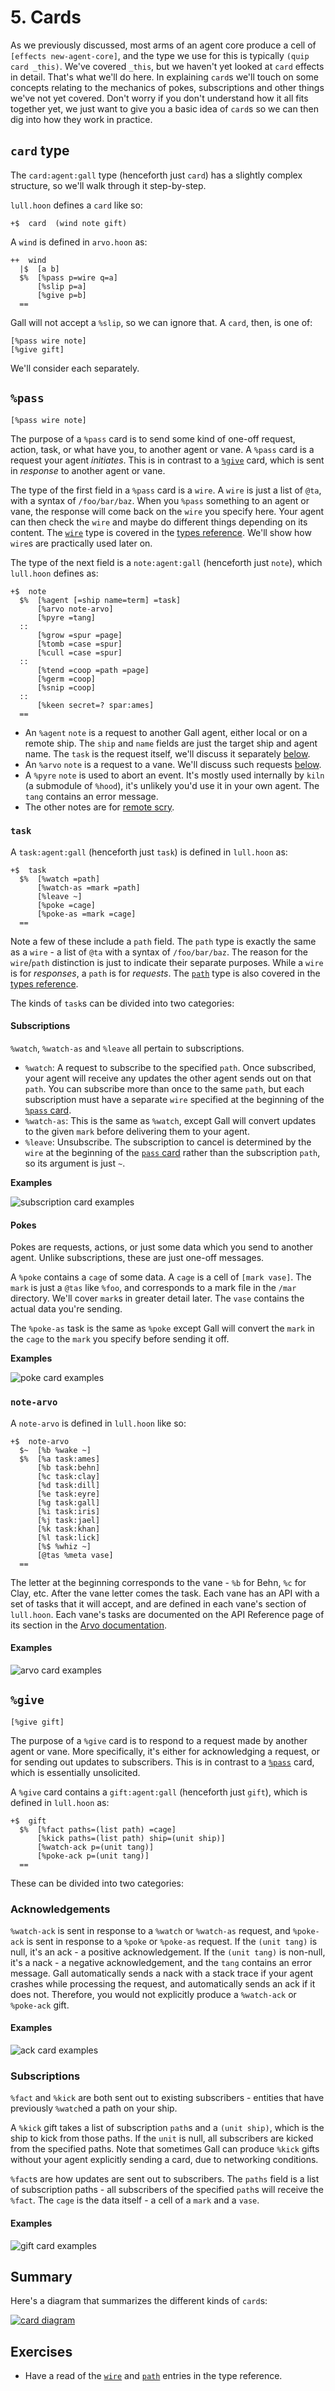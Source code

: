 # 5. Cards

As we previously discussed, most arms of an agent core produce a cell of `[effects new-agent-core]`, and the type we use for this is typically `(quip card _this)`. We've covered `_this`, but we haven't yet looked at `card` effects in detail. That's what we'll do here. In explaining `card`s we'll touch on some concepts relating to the mechanics of pokes, subscriptions and other things we've not yet covered. Don't worry if you don't understand how it all fits together yet, we just want to give you a basic idea of `card`s so we can then dig into how they work in practice.

## `card` type

The `card:agent:gall` type (henceforth just `card`) has a slightly complex structure, so we'll walk through it step-by-step.

`lull.hoon` defines a `card` like so:

```hoon
+$  card  (wind note gift)
```

A `wind` is defined in `arvo.hoon` as:

```hoon
++  wind
  |$  [a b]
  $%  [%pass p=wire q=a]
      [%slip p=a]
      [%give p=b]
  ==
```

Gall will not accept a `%slip`, so we can ignore that. A `card`, then, is one of:

```hoon
[%pass wire note]
[%give gift]
```

We'll consider each separately.

## `%pass`

```hoon
[%pass wire note]
```

The purpose of a `%pass` card is to send some kind of one-off request, action, task, or what have you, to another agent or vane. A `%pass` card is a request your agent _initiates_. This is in contrast to a [`%give`](#give) card, which is sent in _response_ to another agent or vane.

The type of the first field in a `%pass` card is a `wire`. A `wire` is just a list of `@ta`, with a syntax of `/foo/bar/baz`. When you `%pass` something to an agent or vane, the response will come back on the `wire` you specify here. Your agent can then check the `wire` and maybe do different things depending on its content. The [`wire`](/courses/app-school/types#wire) type is covered in the [types reference](/courses/app-school/types). We'll show how `wire`s are practically used later on.

The type of the next field is a `note:agent:gall` (henceforth just `note`), which `lull.hoon` defines as:

```hoon
+$  note
  $%  [%agent [=ship name=term] =task]
      [%arvo note-arvo]
      [%pyre =tang]
  ::
      [%grow =spur =page]
      [%tomb =case =spur]
      [%cull =case =spur]
  ::
      [%tend =coop =path =page]
      [%germ =coop]
      [%snip =coop]
  ::
      [%keen secret=? spar:ames]
  ==
```

- An `%agent` `note` is a request to another Gall agent, either local or on a remote ship. The `ship` and `name` fields are just the target ship and agent name. The `task` is the request itself, we'll discuss it separately [below](#task).
- An `%arvo` `note` is a request to a vane. We'll discuss such requests [below](#note-arvo).
- A `%pyre` `note` is used to abort an event. It's mostly used internally by `kiln` (a submodule of `%hood`), it's unlikely you'd use it in your own agent. The `tang` contains an error message.
- The other notes are for [remote scry](/userspace/apps/guides/remote-scry).


### `task`

A `task:agent:gall` (henceforth just `task`) is defined in `lull.hoon` as:

```hoon
+$  task
  $%  [%watch =path]
      [%watch-as =mark =path]
      [%leave ~]
      [%poke =cage]
      [%poke-as =mark =cage]
  ==
```

Note a few of these include a `path` field. The `path` type is exactly the same as a `wire` - a list of `@ta` with a syntax of `/foo/bar/baz`. The reason for the `wire`/`path` distinction is just to indicate their separate purposes. While a `wire` is for _responses_, a `path` is for _requests_. The [`path`](/courses/app-school/types#path) type is also covered in the [types reference](/courses/app-school/types).

The kinds of `task`s can be divided into two categories:

#### Subscriptions

`%watch`, `%watch-as` and `%leave` all pertain to subscriptions.

- `%watch`: A request to subscribe to the specified `path`. Once subscribed, your agent will receive any updates the other agent sends out on that `path`. You can subscribe more than once to the same `path`, but each subscription must have a separate `wire` specified at the beginning of the [`%pass` card](#pass).
- `%watch-as`: This is the same as `%watch`, except Gall will convert updates to the given `mark` before delivering them to your agent.
- `%leave`: Unsubscribe. The subscription to cancel is determined by the `wire` at the beginning of the [`pass` card](#pass) rather than the subscription `path`, so its argument is just `~`.

**Examples**

![subscription card examples](https://media.urbit.org/guides/core/app-school/sub-cards.svg)

#### Pokes

Pokes are requests, actions, or just some data which you send to another agent. Unlike subscriptions, these are just one-off messages.

A `%poke` contains a `cage` of some data. A `cage` is a cell of `[mark vase]`. The `mark` is just a `@tas` like `%foo`, and corresponds to a mark file in the `/mar` directory. We'll cover `mark`s in greater detail later. The `vase` contains the actual data you're sending.

The `%poke-as` task is the same as `%poke` except Gall will convert the `mark` in the `cage` to the `mark` you specify before sending it off.

**Examples**

![poke card examples](https://media.urbit.org/guides/core/app-school/poke-cards.svg)

### `note-arvo`

A `note-arvo` is defined in `lull.hoon` like so:

```hoon
+$  note-arvo
  $~  [%b %wake ~]
  $%  [%a task:ames]
      [%b task:behn]
      [%c task:clay]
      [%d task:dill]
      [%e task:eyre]
      [%g task:gall]
      [%i task:iris]
      [%j task:jael]
      [%k task:khan]
      [%l task:lick]
      [%$ %whiz ~]
      [@tas %meta vase]
  ==
```

The letter at the beginning corresponds to the vane - `%b` for Behn, `%c` for Clay, etc. After the vane letter comes the task. Each vane has an API with a set of tasks that it will accept, and are defined in each vane's section of `lull.hoon`. Each vane's tasks are documented on the API Reference page of its section in the [Arvo documentation](/system/kernel/arvo).

#### Examples

![arvo card examples](https://media.urbit.org/guides/core/app-school/arvo-cards.svg)

## `%give`

```hoon
[%give gift]
```

The purpose of a `%give` card is to respond to a request made by another agent or vane. More specifically, it's either for acknowledging a request, or for sending out updates to subscribers. This is in contrast to a [`%pass`](#give) card, which is essentially unsolicited.

A `%give` card contains a `gift:agent:gall` (henceforth just `gift`), which is defined in `lull.hoon` as:

```hoon
+$  gift
  $%  [%fact paths=(list path) =cage]
      [%kick paths=(list path) ship=(unit ship)]
      [%watch-ack p=(unit tang)]
      [%poke-ack p=(unit tang)]
  ==
```

These can be divided into two categories:

### Acknowledgements

`%watch-ack` is sent in response to a `%watch` or `%watch-as` request, and `%poke-ack` is sent in response to a `%poke` or `%poke-as` request. If the `(unit tang)` is null, it's an ack - a positive acknowledgement. If the `(unit tang)` is non-null, it's a nack - a negative acknowledgement, and the `tang` contains an error message. Gall automatically sends a nack with a stack trace if your agent crashes while processing the request, and automatically sends an ack if it does not. Therefore, you would not explicitly produce a `%watch-ack` or `%poke-ack` gift.

#### Examples

![ack card examples](https://media.urbit.org/guides/core/app-school/ack-cards.svg)

### Subscriptions

`%fact` and `%kick` are both sent out to existing subscribers - entities that have previously `%watch`ed a path on your ship.

A `%kick` gift takes a list of subscription `path`s and a `(unit ship)`, which is the ship to kick from those paths. If the `unit` is null, all subscribers are kicked from the specified paths. Note that sometimes Gall can produce `%kick` gifts without your agent explicitly sending a card, due to networking conditions.

`%fact`s are how updates are sent out to subscribers. The `paths` field is a list of subscription paths - all subscribers of the specified `path`s will receive the `%fact`. The `cage` is the data itself - a cell of a `mark` and a `vase`.

#### Examples

![gift card examples](https://media.urbit.org/guides/core/app-school/gift-cards.svg)

## Summary

Here's a diagram that summarizes the different kinds of `card`s:

[![card diagram](https://media.urbit.org/guides/core/app-school/card-diagram.svg)](https://media.urbit.org/guides/core/app-school/card-diagram.svg)

## Exercises

- Have a read of the [`wire`](/courses/app-school/types#wire) and [`path`](/courses/app-school/types#path) entries in the type reference.
